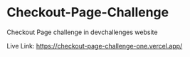 # Checkout-Page-Challenge
Checkout Page challenge in devchallenges website

Live Link: https://checkout-page-challenge-one.vercel.app/
